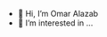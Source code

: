 - 👋 Hi, I’m Omar Alazab
- 👀 I’m interested in ...

<!---
oa-edu/oa-edu is a ✨ special ✨ repository because its `README.md` (this file) appears on your GitHub profile.
You can click the Preview link to take a look at your changes.
--->
